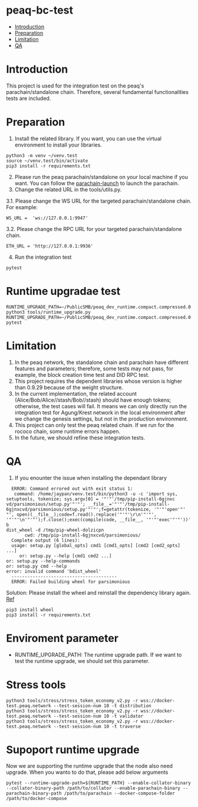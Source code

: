 # peaq-bc-test

- [Introduction](#introduction)
- [Preparation](#preparation)
- [Limitation](#limitation)
- [QA](#QA)

# Introduction

This project is used for the integration test on the peaq's parachain/standalone chain. Therefore, several fundamental functionalities tests are included.

# Preparation

1. Install the related library. If you want, you can use the virtual environment to install your libraries.

```
python3 -m venv ~/venv.test
source ~/venv.test/bin/activate
pip3 install -r requirements.txt
```
2. Please run the peaq parachain/standalone on your local machine if you want. You can follow the [parachain-launch](https://github.com/peaqnetwork/parachain-launch) to launch the parachain.
3. Change the related URL in the tools/utils.py.

3.1. Please change the WS URL for the targeted parachain/standalone chain. For example:
```
WS_URL =  'ws://127.0.0.1:9947'
```
3.2. Please change the RPC URL for your targeted parachain/standalone chain.
```
ETH_URL = 'http://127.0.0.1:9936'
```
4. Run the integration test
```
pytest
```

# Runtime upgradae test
```
RUNTIME_UPGRADE_PATH=~/PublicSMB/peaq_dev_runtime.compact.compressed.0.0.8.wasm python3 tools/runtime_upgrade.py
RUNTIME_UPGRADE_PATH=~/PublicSMB/peaq_dev_runtime.compact.compressed.0.0.8.wasm pytest
```
# Limitation
1. In the peaq network, the standalone chain and parachain have different features and parameters; therefore, some tests may not pass, for example, the block creation time test and DID RPC test.
2. This project requires the dependent libraries whose version is higher than 0.9.29 because of the weight structure.
3. In the current implementation, the related account (Alice/Bob/Alice//stash/Bob//stash) should have enough tokens; otherwise, the test cases will fail. It means we can only directly run the integration test for Agung/Krest network in the local environment after we change the genesis settings, but not in the production environment.
4. This project can only test the peaq related chain. If we run for the rococo chain, some runtime errors happen.
5. In the future, we should refine these integration tests.

# QA
1. If you enounter the issue when installing the dependant library
```
  ERROR: Command errored out with exit status 1:
   command: /home/jaypan/venv.test/bin/python3 -u -c 'import sys, setuptools, tokenize; sys.argv[0] = '"'"'/tmp/pip-install-6gjnxc
vd/parsimonious/setup.py'"'"'; __file__='"'"'/tmp/pip-install-6gjnxcvd/parsimonious/setup.py'"'"';f=getattr(tokenize, '"'"'open'"'
"', open)(__file__);code=f.read().replace('"'"'\r\n'"'"', '"'"'\n'"'"');f.close();exec(compile(code, __file__, '"'"'exec'"'"'))' b
dist_wheel -d /tmp/pip-wheel-dolzicpn
       cwd: /tmp/pip-install-6gjnxcvd/parsimonious/
  Complete output (6 lines):
  usage: setup.py [global_opts] cmd1 [cmd1_opts] [cmd2 [cmd2_opts] ...]
     or: setup.py --help [cmd1 cmd2 ...]                                                                                               or: setup.py --help-commands                                                                                                      or: setup.py cmd --help                                                                                                                                                                                                                                          error: invalid command 'bdist_wheel'
  ----------------------------------------
  ERROR: Failed building wheel for parsimonious
```

Solution: Please install the wheel and reinstall the dependency library again. [Ref](https://stackoverflow.com/questions/34819221/why-is-python-setup-py-saying-invalid-command-bdist-wheel-on-travis-ci)
```
pip3 install wheel
pip3 install -r requirements.txt
```

# Enviroment parameter
- RUNTIME_UPGRADE_PATH: The runtime upgrade path. If we want to test the runtime upgrade, we should set this parameter.

# Stress tools
```
python3 tools/stress/stress_token_economy_v2.py -r wss://docker-test.peaq.network --test-session-num 10 -t distribution
python3 tools/stress/stress_token_economy_v2.py -r wss://docker-test.peaq.network --test-session-num 10 -t validator
python3 tools/stress/stress_token_economy_v2.py -r wss://docker-test.peaq.network --test-session-num 10 -t traverse    
```

# Supoport runtime upgrade
Now we are supporting the runtime upgrade that the node also need upgrade. When you wanto to do that, please add below arguments
```
pytest --runtime-upgrade-path=${RUNTIME_PATH} --enable-collator-binary --collator-binary-path /path/to/collator --enable-parachain-binary --parachain-binary-path /path/to/parachain --docker-compose-folder /path/to/docker-compose
```
